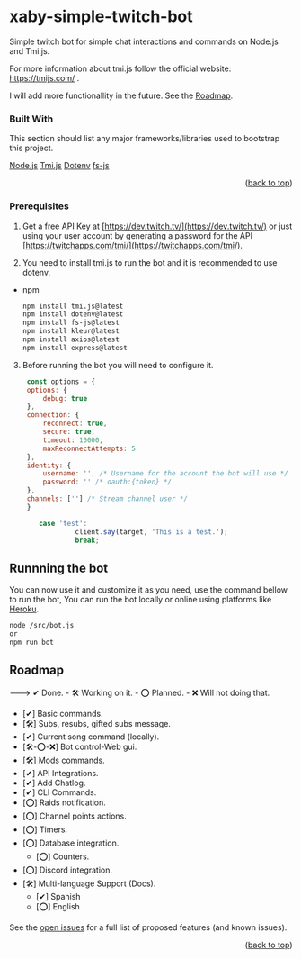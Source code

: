 <a name="readme-top"></a>

# xaby-simple-twitch-bot
Simple twitch bot for simple chat interactions and commands on Node.js and Tmi.js.

For more information about tmi.js follow the official website: https://tmijs.com/ .

I will add more functionallity in the future. See the [Roadmap](https://github.com/xaby-xd/xaby-simple-twitch-bot?tab=readme-ov-file#roadmap).

### Built With

This section should list any major frameworks/libraries used to bootstrap this project.

[Node.js](https://nodejs.org/en)
[Tmi.js](https://tmijs.com/)
[Dotenv](https://www.npmjs.com/package/dotenv)
[fs-js](https://www.npmjs.com/package/fs-js)

<p align="right">(<a href="#readme-top">back to top</a>)</p>

<!-- PREREQUISITES -->
### Prerequisites

1. Get a free API Key at [https://dev.twitch.tv/](https://dev.twitch.tv/) or just using your user account by generating a password for the API [https://twitchapps.com/tmi/](https://twitchapps.com/tmi/).

2. You need to install tmi.js to run the bot and it is recommended to use dotenv.
* npm
  ```sh
  npm install tmi.js@latest
  npm install dotenv@latest
  npm install fs-js@latest
  npm install kleur@latest
  npm install axios@latest
  npm install express@latest
  ```

3. Before running the bot you will need to configure it.
   ```js
    const options = {
    options: {
        debug: true
    },
    connection: {
        reconnect: true,
        secure: true,
        timeout: 10000,
        maxReconnectAttempts: 5
    },
    identity: {
        username: '', /* Username for the account the bot will use */
        password: '' /* oauth:{token} */
    },
    channels: [''] /* Stream channel user */
    }
   ```


   ```js
       case 'test':
                client.say(target, 'This is a test.');
                break;
   ```


<!-- RUN -->
## Runnning the bot

You can now use it and customize it as you need, use the command bellow to run the bot, You can run the bot locally or online using platforms like [Heroku](https://www.heroku.com/).

   ```sh
   node /src/bot.js
   or
   npm run bot
   ```

<!-- ROADMAP -->
## Roadmap

---> ✔ Done. - 🛠 Working on it. - ⭕ Planned. - ❌ Will not doing that.

- [✔] Basic commands.
- [🛠] Subs, resubs, gifted subs message.
- [✔] Current song command (locally).
- [🛠-⭕-❌] Bot control-Web gui.
- [🛠] Mods commands.
- [✔] API Integrations.
- [✔] Add Chatlog.
- [✔] CLI Commands.
- [⭕] Raids notification.
- [⭕] Channel points actions.
- [⭕] Timers.
- [⭕] Database integration.
    - [⭕] Counters.
- [⭕] Discord integration.
- [🛠] Multi-language Support (Docs).
    - [✔] Spanish
    - [⭕] English


See the [open issues](https://github.com/xaby-xd/xaby-simple-twitch-bot/issues) for a full list of proposed features (and known issues).

<p align="right">(<a href="#readme-top">back to top</a>)</p>
